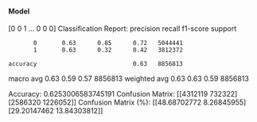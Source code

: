 #### Model
[0 0 1 ... 0 0 0]
Classification Report:
              precision    recall  f1-score   support

           0       0.63      0.85      0.72   5044441
           1       0.63      0.32      0.42   3812372

    accuracy                           0.63   8856813
   macro avg       0.63      0.59      0.57   8856813
weighted avg       0.63      0.63      0.59   8856813

Accuracy: 0.6253006583745191
Confusion Matrix:
[[4312119  732322]
 [2586320 1226052]]
Confusion Matrix (%):
[[48.68702772  8.26845955]
 [29.20147462 13.84303812]]
